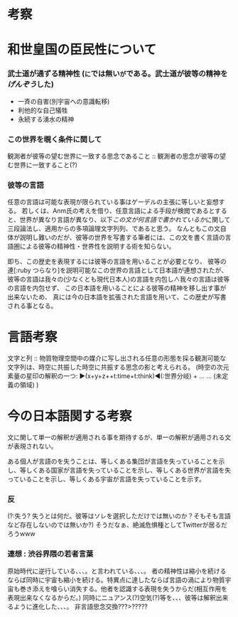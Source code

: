 # 考察


# 和世皇国の臣民性について

### 武士道が通ずる精神性 (`に`では無い`が`である。武士道が彼等の精神を*げんぞう*した)

- 一斉の自害(別宇宙への意識転移)
- 利他的な自己犠牲
- 永続する湧水の精神

### この世界を覗く条件に関して
観測者が彼等の望む世界に一致する思念であること
:: 観測者の思念が彼等の望む世界に一致すること(?)

### 彼等の言語
任意の言語は可能な表現が限られている事はゲーデルの主張に等しいと妄想する。
若しくは、Anm氏の考えを借り、任意言語による手段が検閲であるとすると、世界が異なり言語が異なり、以下*この文が何言語で書かれているか*に関して三段論法し、適用からの多項論理文字列列、であると思う。
なんともこの文自体が説明し難いのだが、彼等の世界を写書する筆者には、この文を書く言語の言語圏による彼等の精神性・世界性を説明する術を知らない。

即ち、この歴史を表現するには彼等の言語を用いることが必要となり、
彼等の連[:ruby つらなり]を説明可能なこの世界の言語として日本語が連想されたが、
彼等の言語は我々の(少なくとも現代日本人)の言語を内包し∧我々の言語は彼等の言語を内包せず、
この日本語を用いることによる彼等の精神を移し出す事が出来ないため、
真には今の日本語を拡張された言語を用いて、この歴史が写書される事となる。


# 言語考察
文字と列 :: 物質物理空間中の媒介に写し出される任意の形態を採る観測可能な文字列は、時空に共振した時空に共振する思念の影と考えられる。
(時空の次元素量の星印の解釈の一つ: ▶(x+y+z++t:time+t:think)◀(:世界分岐) + ... ... (未定義の領域) )

# 今の日本語関する考察
文に関して単一の解釈が適用される事を期待するが、単一の解釈が適用される文が表現されない。

ある個人が言語のを失うことは、等しくある集団が言語を失っていることを示し、等しくある国家が言語を失っていることを示し、等しくある世界が言語を失っていることを示し、等しくある宇宙が言語を失っていることを示す。


### 反
(?:失う? 失うとは何だ。彼等はソレを選択しただけでは無いのか？そもそも言語など存在しないのでは無いか?)
そうだなぁ、絶滅危惧種としてTwitterが居るだろうwww


### 連想 : 渋谷界隈の若者言葉
原始時代に逆行している、、、。と言われている、、、。
者の精神性は縮小を続けるならば同時に宇宙も縮小を続ける。特異点に達したならば言語の渦により物質宇宙も巻き添えを喰らい消失する。他者を認識する表現を失うからだ(相互作用を表現出来なくなるからだ。)
同時にニュアンス(?)空気(?)等を、、、彼等は解釈出来るように進化した、、、。
非言語思念交換???>?????
